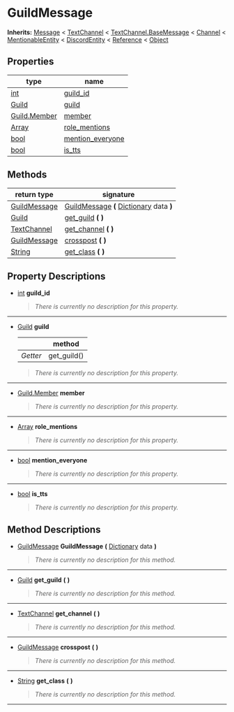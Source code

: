   
# GuildMessage
  
**Inherits:** [Message](./class_message.md) < [TextChannel](./class_textchannel.md) < [TextChannel.BaseMessage](./class_textchannel.md#basemessage) < [Channel](./class_channel.md) < [MentionableEntity](./class_mentionableentity.md) < [DiscordEntity](./class_discordentity.md) < [Reference](https://docs.godotengine.org/en/3.5/classes/class_reference.html) < [Object](https://docs.godotengine.org/en/3.5/classes/class_object.html)  
  
  
## Properties
  
| type                                                                  | name                                            |
|-----------------------------------------------------------------------|-------------------------------------------------|
| [int](https://docs.godotengine.org/en/3.5/classes/class_int.html)     | [guild\_id](#property-guild-id)                 |
| [Guild](./class_guild.md)                                             | [guild](#property-guild)                        |
| [Guild.Member](./class_guild.md#member)                               | [member](#property-member)                      |
| [Array](https://docs.godotengine.org/en/3.5/classes/class_array.html) | [role\_mentions](#property-role-mentions)       |
| [bool](https://docs.godotengine.org/en/3.5/classes/class_bool.html)   | [mention\_everyone](#property-mention-everyone) |
| [bool](https://docs.godotengine.org/en/3.5/classes/class_bool.html)   | [is\_tts](#property-is-tts)                     |  
  
## Methods
  
| return type                                                             | signature                                                                                                                             |
|-------------------------------------------------------------------------|---------------------------------------------------------------------------------------------------------------------------------------|
| [GuildMessage](./class_guildmessage.md)                                 | [GuildMessage](#method-GuildMessage) **(** [Dictionary](https://docs.godotengine.org/en/3.5/classes/class_dictionary.html) data **)** |
| [Guild](./class_guild.md)                                               | [get\_guild](#method-get-guild) **(**  **)**                                                                                          |
| [TextChannel](./class_textchannel.md)                                   | [get\_channel](#method-get-channel) **(**  **)**                                                                                      |
| [GuildMessage](./class_guildmessage.md)                                 | [crosspost](#method-crosspost) **(**  **)**                                                                                           |
| [String](https://docs.godotengine.org/en/3.5/classes/class_string.html) | [get\_class](#method-get-class) **(**  **)**                                                                                          |  
  
## Property Descriptions
  
- <a name="property-guild-id"></a>[int](https://docs.godotengine.org/en/3.5/classes/class_int.html) **guild_id**  
  
	> *There is currently no description for this property.*  
________________

- 	<a name="property-guild"></a>[Guild](./class_guild.md) **guild**  
	  
	|          | method       |
	|----------|--------------|
	| *Getter* | get\_guild() |  
  
	> *There is currently no description for this property.*  
________________

- <a name="property-member"></a>[Guild.Member](./class_guild.md#member) **member**  
  
	> *There is currently no description for this property.*  
________________

- <a name="property-role-mentions"></a>[Array](https://docs.godotengine.org/en/3.5/classes/class_array.html) **role_mentions**  
  
	> *There is currently no description for this property.*  
________________

- <a name="property-mention-everyone"></a>[bool](https://docs.godotengine.org/en/3.5/classes/class_bool.html) **mention_everyone**  
  
	> *There is currently no description for this property.*  
________________

- <a name="property-is-tts"></a>[bool](https://docs.godotengine.org/en/3.5/classes/class_bool.html) **is_tts**  
  
	> *There is currently no description for this property.*
  
  
## Method Descriptions
  
- <a name="method-GuildMessage"></a>[GuildMessage](./class_guildmessage.md) **GuildMessage** **(** [Dictionary](https://docs.godotengine.org/en/3.5/classes/class_dictionary.html) data **)**  
  
	> *There is currently no description for this method.*  
________________

- <a name="method-get-guild"></a>[Guild](./class_guild.md) **get\_guild** **(**  **)**  
  
	> *There is currently no description for this method.*  
________________

- <a name="method-get-channel"></a>[TextChannel](./class_textchannel.md) **get\_channel** **(**  **)**  
  
	> *There is currently no description for this method.*  
________________

- <a name="method-crosspost"></a>[GuildMessage](./class_guildmessage.md) **crosspost** **(**  **)**  
  
	> *There is currently no description for this method.*  
________________

- <a name="method-get-class"></a>[String](https://docs.godotengine.org/en/3.5/classes/class_string.html) **get\_class** **(**  **)**  
  
	> *There is currently no description for this method.*  
________________

  
